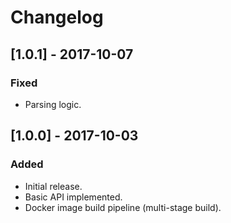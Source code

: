 # Changelog

## [1.0.1] - 2017-10-07
### Fixed
- Parsing logic.

## [1.0.0] - 2017-10-03
### Added
- Initial release.
- Basic API implemented.
- Docker image build pipeline (multi-stage build).
